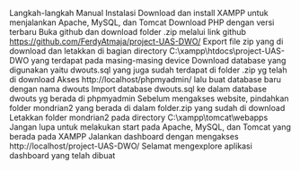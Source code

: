 Langkah-langkah Manual Instalasi
Download dan install XAMPP untuk menjalankan Apache, MySQL, dan Tomcat
Download PHP dengan versi terbaru
Buka github dan download folder .zip melalui link github https://github.com/FerdyAtmaja/project-UAS-DWO/
Export file zip yang di download dan letakkan di bagian directory C:\xampp\htdocs\project-UAS-DWO yang terdapat pada masing-masing device
Download database yang digunakan yaitu dwouts.sql yang juga sudah terdapat di folder .zip yg telah di download
Akses http://localhost/phpmyadmin/ lalu buat database baru dengan nama dwouts
Import database dwouts.sql ke dalam database dwouts yg berada di phpmyadmin
Sebelum mengakses website, pindahkan folder mondrian2 yang berada di dalam folder.zip yang sudah di download
Letakkan folder mondrian2 pada directory C:\xampp\tomcat\webapps\
Jangan lupa untuk melakukan start pada Apache, MySQL, dan Tomcat yang berada pada XAMPP
Jalankan dashboard dengan mengakses http://localhost/project-UAS-DWO/
Selamat mengexplore aplikasi dashboard yang telah dibuat
